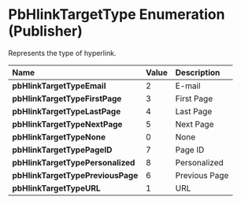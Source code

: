 
# PbHlinkTargetType Enumeration (Publisher)

Represents the type of hyperlink.



|**Name**|**Value**|**Description**|
|:-----|:-----|:-----|
| **pbHlinkTargetTypeEmail**|2|E-mail|
| **pbHlinkTargetTypeFirstPage**|3|First Page|
| **pbHlinkTargetTypeLastPage**|4|Last Page|
| **pbHlinkTargetTypeNextPage**|5|Next Page|
| **pbHlinkTargetTypeNone**|0|None|
| **pbHlinkTargetTypePageID**|7|Page ID|
| **pbHlinkTargetTypePersonalized**|8|Personalized|
| **pbHlinkTargetTypePreviousPage**|6|Previous Page|
| **pbHlinkTargetTypeURL**|1|URL|
